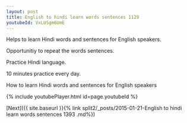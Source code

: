 ```yaml
---
layout: post
title: English to hindi learn words sentences 1129 
youtubeId: VxLUSgm6UmE
---
```

 
 
Helps to learn Hindi words and sentences for English speakers.

Opportunitiy to repeat the words sentences. 

Practice Hindi language. 
 
10 minutes practice every day. 
 
How to learn Hindi words and sentences for English speakers 
 
{% include youtubePlayer.html id=page.youtubeId %}
 
 
[Next]({{ site.baseurl }}{% link  split2/_posts/2015-01-21-English to hindi learn words sentences 1393 .md%})
 

